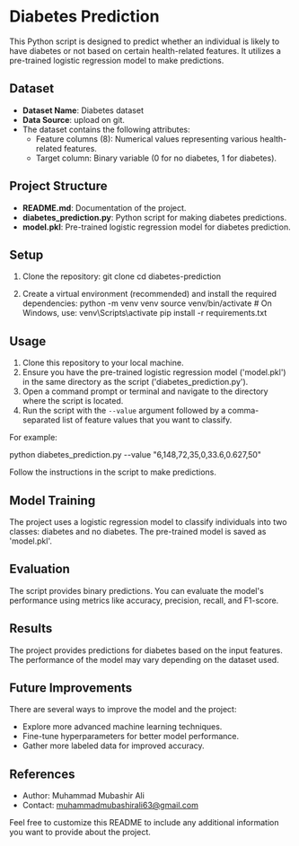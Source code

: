 # Diabetes Prediction

This Python script is designed to predict whether an individual is likely to have diabetes or not based on certain health-related features. It utilizes a pre-trained logistic regression model to make predictions.

## Dataset

- **Dataset Name**: Diabetes dataset
- **Data Source**: upload on git.
- The dataset contains the following attributes:
  - Feature columns (8): Numerical values representing various health-related features.
  - Target column: Binary variable (0 for no diabetes, 1 for diabetes).

## Project Structure

- **README.md**: Documentation of the project.
- **diabetes_prediction.py**: Python script for making diabetes predictions.
- **model.pkl**: Pre-trained logistic regression model for diabetes prediction.

## Setup

1. Clone the repository:
git clone <repository-url>
cd diabetes-prediction

2. Create a virtual environment (recommended) and install the required dependencies:
python -m venv venv
source venv/bin/activate # On Windows, use: venv\Scripts\activate
pip install -r requirements.txt


## Usage

1. Clone this repository to your local machine.
2. Ensure you have the pre-trained logistic regression model ('model.pkl') in the same directory as the script ('diabetes_prediction.py').
3. Open a command prompt or terminal and navigate to the directory where the script is located.
4. Run the script with the `--value` argument followed by a comma-separated list of feature values that you want to classify.

For example:

python diabetes_prediction.py --value "6,148,72,35,0,33.6,0.627,50"


Follow the instructions in the script to make predictions.

## Model Training

The project uses a logistic regression model to classify individuals into two classes: diabetes and no diabetes. The pre-trained model is saved as 'model.pkl'.

## Evaluation

The script provides binary predictions. You can evaluate the model's performance using metrics like accuracy, precision, recall, and F1-score.

## Results

The project provides predictions for diabetes based on the input features. The performance of the model may vary depending on the dataset used.

## Future Improvements

There are several ways to improve the model and the project:

- Explore more advanced machine learning techniques.
- Fine-tune hyperparameters for better model performance.
- Gather more labeled data for improved accuracy.

## References

- Author: Muhammad Mubashir Ali
- Contact: muhammadmubashirali63@gmail.com

Feel free to customize this README to include any additional information you want to provide about the project.

